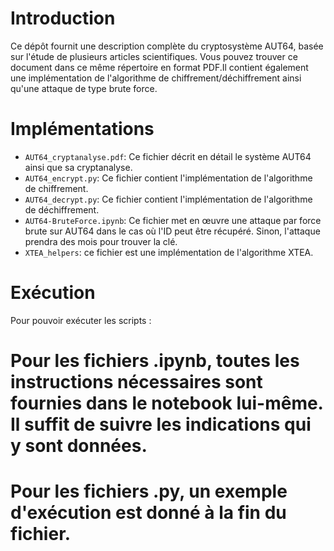 # Introduction

Ce dépôt fournit une description complète du cryptosystème AUT64, basée sur l'étude de plusieurs articles scientifiques. Vous pouvez trouver ce document dans ce même répertoire en format PDF.Il contient également une implémentation de l'algorithme de chiffrement/déchiffrement ainsi qu'une attaque de type brute force.

# Implémentations 

* `AUT64_cryptanalyse.pdf`: Ce fichier décrit en détail le système AUT64 ainsi que sa cryptanalyse.
* `AUT64_encrypt.py`: Ce fichier contient l'implémentation de l'algorithme de chiffrement.
* `AUT64_decrypt.py`: Ce fichier contient l'implémentation de l'algorithme de déchiffrement.
* `AUT64-BruteForce.ipynb`: Ce fichier met en œuvre une attaque par force brute sur AUT64 dans le cas où l'ID peut être récupéré. Sinon, l'attaque prendra des mois pour trouver la clé.
* `XTEA_helpers`: ce fichier est une implémentation de l'algorithme XTEA.

# Exécution 

Pour pouvoir exécuter les scripts :

# Pour les fichiers .ipynb, toutes les instructions nécessaires sont fournies dans le notebook lui-même. Il suffit de suivre les indications qui y sont données.
# Pour les fichiers .py, un exemple d'exécution est donné à la fin du fichier.
